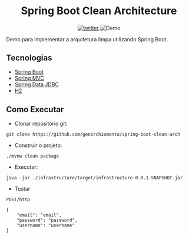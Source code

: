 <h1 align="center">
  Spring Boot Clean Architecture
</h1>

<p align="center">
<a href="https://twitter.com/genorchiomento" target="_blank">
    <img align="center" src="https://img.shields.io/static/v1?label=Twitter&message=@genorchiomento&style=flat&logo=Twitter&logoColor=white&color=00acee&labelColor=000000" alt="twitter"/>  
</a>
<img align="center" src="https://img.shields.io/static/v1?label=Tipo&message=Demo&color=8257E5&labelColor=000000" alt="Demo"/>

</p>

Demo para implementar a arquitetura limpa utilizando Spring Boot.

## Tecnologias

- [Spring Boot](https://spring.io/projects/spring-boot)
- [Spring MVC](https://docs.spring.io/spring-framework/reference/web/webmvc.html)
- [Spring Data JDBC](https://spring.io/projects/spring-data-jdbc)
- [H2](https://www.h2database.com)

## Como Executar

- Clonar repositório git:

```
git clone https://github.com/genorchiomento/spring-boot-clean-arch
```

- Construir o projeto:

```
./mvnw clean package
```

- Executar:

```
java -jar ./infrastructure/target/infrastructure-0.0.1-SNAPSHOT.jar
```

- Testar

```
POST/http

{
    "email": "email",
    "password": "password",
    "username": "username"
}
```